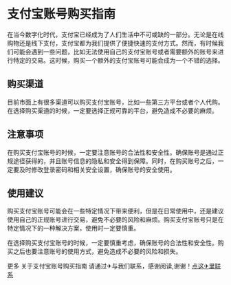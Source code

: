 # 支付宝账号购买指南

在当今数字化时代，支付宝已经成为了人们生活中不可或缺的一部分。无论是在线购物还是线下支付，支付宝都为我们提供了便捷快速的支付方式。然而，有时候我们可能会遇到一些问题，比如无法使用自己的支付宝账号或者需要额外的账号来进行特定的交易。这时候，购买一个额外的支付宝账号可能会成为一个不错的选择。

## 购买渠道

目前市面上有很多渠道可以购买支付宝账号，比如一些第三方平台或者个人代购。在选择购买渠道的时候，一定要选择正规可靠的平台，避免造成不必要的麻烦。

## 注意事项

在购买支付宝账号的时候，一定要注意账号的合法性和安全性。确保账号是通过正规途径获得的，并且账号信息的隐私和安全得到保障。同时，在购买账号之后，一定要及时修改登录密码和相关安全设置，确保账号的安全使用。

## 使用建议

购买支付宝账号可能会在一些特定情况下带来便利，但是在日常使用中，还是建议使用自己的正规账号进行交易，避免不必要的风险和麻烦。购买支付宝账号只是在特定情况下的一种解决方案，使用时一定要慎重。

在选择购买支付宝账号的时候，一定要慎重考虑，确保账号的合法性和安全性。购买之后也要注意账号的使用方式，避免造成不必要的风险和损失。

更多 关于支付宝账号购买指南 请通过✈与我们联系，感谢阅读,谢谢！[点这✈里联系](https://ss.k02.cc)